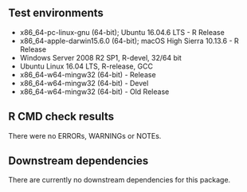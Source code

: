 ## Test environments
* x86_64-pc-linux-gnu (64-bit); Ubuntu 16.04.6 LTS - R Release
* x86_64-apple-darwin15.6.0 (64-bit); macOS High Sierra 10.13.6 - R Release
* Windows Server 2008 R2 SP1, R-devel, 32/64 bit
* Ubuntu Linux 16.04 LTS, R-release, GCC
* x86_64-w64-mingw32 (64-bit) - Release
* x86_64-w64-mingw32 (64-bit) - Devel
* x86_64-w64-mingw32 (64-bit) - Old Release

## R CMD check results
There were no ERRORs, WARNINGs or NOTEs.

## Downstream dependencies
There are currently no downstream dependencies for this package.
